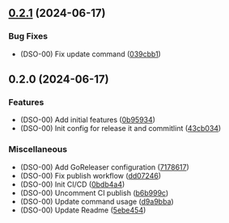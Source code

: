 

## [0.2.1](https://github.com/gbh-tech/github-pr-commenter/compare/v0.2.0...v0.2.1) (2024-06-17)


### Bug Fixes

* (DSO-00) Fix update command ([039cbb1](https://github.com/gbh-tech/github-pr-commenter/commit/039cbb1bb78bff1af33b6831c86d8d6c722e685d))

## 0.2.0 (2024-06-17)


### Features

* (DSO-00) Add initial features ([0b95934](https://github.com/gbh-tech/github-pr-commenter/commit/0b9593499fcdfc13aa9d7c96b4822c104e77fcc2))
* (DSO-00) Init config for release it and commitlint ([43cb034](https://github.com/gbh-tech/github-pr-commenter/commit/43cb034f01ebc36f3d3b0b94cd48b1d965d8bcc9))


### Miscellaneous

* (DSO-00) Add GoReleaser configuration ([7178617](https://github.com/gbh-tech/github-pr-commenter/commit/71786173ab4f0a4098bb21d95773ddf199d7a74e))
* (DSO-00) Fix publish workflow ([dd07246](https://github.com/gbh-tech/github-pr-commenter/commit/dd0724604eb816e996639eaaf7e5d5535e0f35f4))
* (DSO-00) Init CI/CD ([0bdb4a4](https://github.com/gbh-tech/github-pr-commenter/commit/0bdb4a4c14df5feb9347341baed9dabdbeb23aaf))
* (DSO-00) Uncomment CI publish ([b6b999c](https://github.com/gbh-tech/github-pr-commenter/commit/b6b999c19f8f5313699654cb42b8fa60d54dd3dd))
* (DSO-00) Update command usage ([d9a9bba](https://github.com/gbh-tech/github-pr-commenter/commit/d9a9bba6856eacfc93891f9a7eb7ed2cc31ce6ad))
* (DSO-00) Update Readme ([5ebe454](https://github.com/gbh-tech/github-pr-commenter/commit/5ebe454ef58ae2b1cd01ca3fd4c54db4364724b9))
